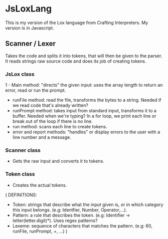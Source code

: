 # JsLoxLang

This is my version of the Lox language from Crafting Interpreters. My version is in Javascript.

## Scanner / Lexer

Takes the code and splits it into tokens, that will then be given to the parser. 
It reads strings raw source code and does its job of creating tokens.

### JsLox class
1 - Main method: "directs" the given input: uses the array length to return an error, read or run the prompt.
  - runFile method: read the file, transforms the bytes to a string. Needed if we read code that's already written?
  - runPrompt method: takes input from standard input, transforms it to a buffer. Needed when we're typing?
    In a for loop, we print each line or break out of the loop if there is no line.
  - run method: scans each line to create tokens.
  - error and report methods: "handles" or display errors to the user with a line number and a message.

### Scanner class
- Gets the raw input and converts it to tokens.

### Token class
- Creates the actual tokens.

(
  DEFINITIONS:
  - Token: strings that describe what the input given is, or in which category this input belongs. (e.g: Identfier, Number, Operator,...).
  - Pattern: a rule that describes the token. (e.g: Identifier -> letter(letter.digit)*). Uses regex patterns?
  - Lexeme: sequence of characters that matches the pattern. (e.g: 60, runFile, runPrompt, +, ...)
)